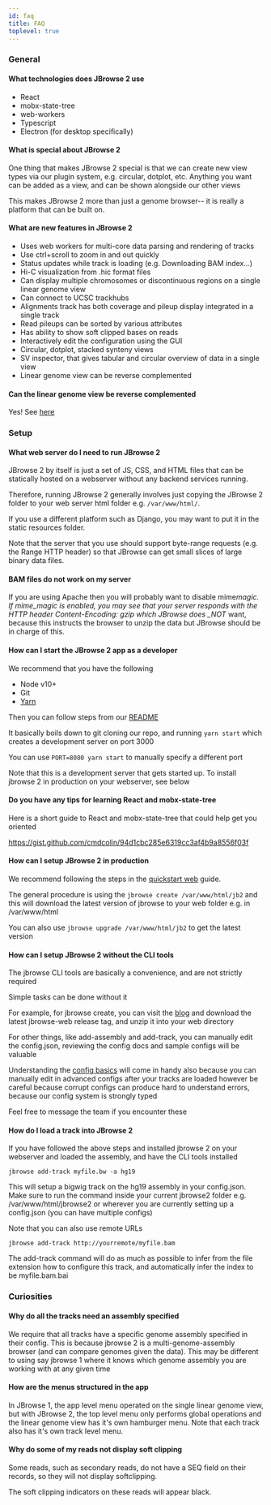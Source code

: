 ```yaml
---
id: faq
title: FAQ
toplevel: true
---
```


### General

#### What technologies does JBrowse 2 use

- React
- mobx-state-tree
- web-workers
- Typescript
- Electron (for desktop specifically)

#### What is special about JBrowse 2

One thing that makes JBrowse 2 special is that we can create new view
types via our plugin system, e.g. circular, dotplot, etc. Anything you want can
be added as a view, and can be shown alongside our other views

This makes JBrowse 2 more than just a genome browser-- it is really a platform
that can be built on.

#### What are new features in JBrowse 2

- Uses web workers for multi-core data parsing and rendering of tracks
- Use ctrl+scroll to zoom in and out quickly
- Status updates while track is loading (e.g. Downloading BAM index...)
- Hi-C visualization from .hic format files
- Can display multiple chromosomes or discontinuous regions on a single linear
  genome view
- Can connect to UCSC trackhubs
- Alignments track has both coverage and pileup display integrated in a single track
- Read pileups can be sorted by various attributes
- Has ability to show soft clipped bases on reads
- Interactively edit the configuration using the GUI
- Circular, dotplot, stacked synteny views
- SV inspector, that gives tabular and circular overview of data in a single view
- Linear genome view can be reverse complemented

#### Can the linear genome view be reverse complemented

Yes! See [here](user_guide#navigating-the-ui)

### Setup

#### What web server do I need to run JBrowse 2

JBrowse 2 by itself is just a set of JS, CSS, and HTML files that can be
statically hosted on a webserver without any backend services running.

Therefore, running JBrowse 2 generally involves just copying the JBrowse 2
folder to your web server html folder e.g. `/var/www/html/`.

If you use a different platform such as Django, you may want to put it in the
static resources folder.

Note that the server that you use should support byte-range requests (e.g. the
Range HTTP header) so that JBrowse can get small slices of large binary data
files.

#### BAM files do not work on my server

If you are using Apache then you will probably want to disable mime*magic. If
mime_magic is enabled, you may see that your server responds with the HTTP
header Content-Encoding: gzip which JBrowse does \_NOT* want, because this
instructs the browser to unzip the data but JBrowse should be in charge of
this.

#### How can I start the JBrowse 2 app as a developer

We recommend that you have the following

- Node v10+
- Git
- [Yarn](https://classic.yarnpkg.com/en/docs/install/#debian-stable)

Then you can follow steps from our
[README](https://github.com/gmod/jbrowse-components)

It basically boils down to git cloning our repo, and running `yarn start` which
creates a development server on port 3000

You can use `PORT=8080 yarn start` to manually specify a different port

Note that this is a development server that gets started up. To install jbrowse
2 in production on your webserver, see below

#### Do you have any tips for learning React and mobx-state-tree

Here is a short guide to React and mobx-state-tree that could help get you oriented

https://gist.github.com/cmdcolin/94d1cbc285e6319cc3af4b9a8556f03f

#### How can I setup JBrowse 2 in production

We recommend following the steps in the [quickstart web](quickstart_web) guide.

The general procedure is using the `jbrowse create /var/www/html/jb2` and this
will download the latest version of jbrowse to your web folder e.g. in
/var/www/html

You can also use `jbrowse upgrade /var/www/html/jb2` to get the latest version

#### How can I setup JBrowse 2 without the CLI tools

The jbrowse CLI tools are basically a convenience, and are not strictly required

Simple tasks can be done without it

For example, for jbrowse create, you can visit the [blog](/jb2/blog) and
download the latest jbrowse-web release tag, and unzip it into your web
directory

For other things, like add-assembly and add-track, you can manually edit the
config.json, reviewing the config docs and sample configs will be valuable

Understanding the [config basics](config_guide#intro-to-the-configjson) will
come in handy also because you can manually edit in advanced configs after your
tracks are loaded however be careful because corrupt configs can produce hard
to understand errors, because our config system is strongly typed

Feel free to message the team if you encounter these

#### How do I load a track into JBrowse 2

If you have followed the above steps and installed jbrowse 2 on your webserver
and loaded the assembly, and have the CLI tools installed

    jbrowse add-track myfile.bw -a hg19

This will setup a bigwig track on the hg19 assembly in your config.json. Make
sure to run the command inside your current jbrowse2 folder e.g.
/var/www/html/jbrowse2 or wherever you are currently setting up a config.json
(you can have multiple configs)

Note that you can also use remote URLs

    jbrowse add-track http://yourremote/myfile.bam

The add-track command will do as much as possible to infer from the file
extension how to configure this track, and automatically infer the index to be
myfile.bam.bai

### Curiosities

#### Why do all the tracks need an assembly specified

We require that all tracks have a specific genome assembly specified in their
config. This is because jbrowse 2 is a multi-genome-assembly browser (and can
compare genomes given the data). This may be different to using say jbrowse 1
where it knows which genome assembly you are working with at any given time

#### How are the menus structured in the app

In JBrowse 1, the app level menu operated on the single linear genome view, but
with JBrowse 2, the top level menu only performs global operations and the
linear genome view has it's own hamburger menu. Note that each track also has
it's own track level menu.

#### Why do some of my reads not display soft clipping

Some reads, such as secondary reads, do not have a SEQ field on their records,
so they will not display softclipping.

The soft clipping indicators on these reads will appear black.
